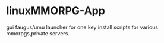 # linuxMMORPG-App
gui faugus/umu launcher for one key install scripts for various mmorpgs,private servers.
